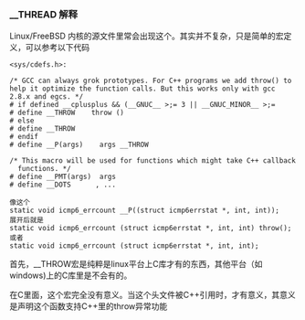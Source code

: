 ### __THREAD 解释

Linux/FreeBSD 内核的源文件里常会出现这个。其实并不复杂，只是简单的宏定义，可以参考以下代码

```
<sys/cdefs.h>:

/* GCC can always grok prototypes. For C++ programs we add throw() to help it optimize the function calls. But this works only with gcc 2.8.x and egcs. */
# if defined __cplusplus && (__GNUC__ >;= 3 || __GNUC_MINOR__ >;= 
# define __THROW    throw ()
# else
# define __THROW
# endif
# define __P(args)    args __THROW
	
/* This macro will be used for functions which might take C++ callback
  functions. */
# define __PMT(args)  args
# define __DOTS      , ...

像这个
static void icmp6_errcount __P((struct icmp6errstat *, int, int)); 
展开后就是
static void icmp6_errcount (struct icmp6errstat *, int, int) throw();
或者
static void icmp6_errcount (struct icmp6errstat *, int, int);
```

首先，__THROW宏是纯粹是linux平台上C库才有的东西，其他平台（如windows)上的C库里是不会有的。

在C里面，这个宏完全没有意义。当这个头文件被C++引用时，才有意义，其意义是声明这个函数支持C++里的throw异常功能